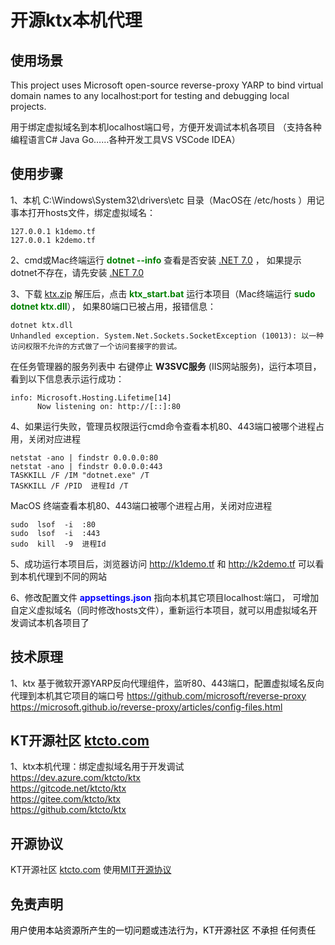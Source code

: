 # 开源ktx本机代理

## 使用场景

This project uses Microsoft open-source reverse-proxy YARP to bind virtual domain names 
to any localhost:port for testing and debugging local projects.

用于绑定虚拟域名到本机localhost端口号，方便开发调试本机各项目
（支持各种编程语言C# Java Go……各种开发工具VS VSCode IDEA）

## 使用步骤

1、本机 C:\Windows\System32\drivers\etc 目录（MacOS在 /etc/hosts ）用记事本打开hosts文件，绑定虚拟域名：   
```
127.0.0.1 k1demo.tf  
127.0.0.1 k2demo.tf  
```
2、cmd或Mac终端运行 <b><font color=green>dotnet --info</font></b> 查看是否安装 [.NET 7.0](https://dot.net) ，
如果提示dotnet不存在，请先安装 [.NET 7.0](https://dot.net)

3、下载 [ktx.zip](https://gitcode.net/ktcto/ktx/-/raw/master/zip/ktx.zip)
解压后，点击 <b><font color=green>ktx_start.bat</font></b> 运行本项目（Mac终端运行 <b><font color=green>sudo dotnet ktx.dll</font></b>），
如果80端口已被占用，报错信息：
```
dotnet ktx.dll
Unhandled exception. System.Net.Sockets.SocketException (10013): 以一种访问权限不允许的方式做了一个访问套接字的尝试。
```
在任务管理器的服务列表中 右键停止 <b>W3SVC服务</b> (IIS网站服务)，运行本项目，看到以下信息表示运行成功：
```
info: Microsoft.Hosting.Lifetime[14]
      Now listening on: http://[::]:80
```

4、如果运行失败，管理员权限运行cmd命令查看本机80、443端口被哪个进程占用，关闭对应进程
```
netstat -ano | findstr 0.0.0.0:80  
netstat -ano | findstr 0.0.0.0:443
TASKKILL /F /IM "dotnet.exe" /T
TASKKILL /F /PID  进程Id /T
``` 
MacOS 终端查看本机80、443端口被哪个进程占用，关闭对应进程
```
sudo  lsof  -i  :80
sudo  lsof  -i  :443
sudo  kill  -9  进程Id
```

5、成功运行本项目后，浏览器访问 http://k1demo.tf 和 http://k2demo.tf 可以看到本机代理到不同的网站

6、修改配置文件 <b><font color=blue>appsettings.json</font></b> 指向本机其它项目localhost:端口，
可增加自定义虚拟域名（同时修改hosts文件），重新运行本项目，就可以用虚拟域名开发调试本机各项目了

## 技术原理

1、ktx 基于微软开源YARP反向代理组件，监听80、443端口，配置虚拟域名反向代理到本机其它项目的端口号 
https://github.com/microsoft/reverse-proxy  
https://microsoft.github.io/reverse-proxy/articles/config-files.html

## KT开源社区 [ktcto.com](https://ktcto.com)

1、ktx本机代理：绑定虚拟域名用于开发调试    
https://dev.azure.com/ktcto/ktx  
https://gitcode.net/ktcto/ktx  
https://gitee.com/ktcto/ktx    
https://github.com/ktcto/ktx    

## 开源协议

KT开源社区 [ktcto.com](https://ktcto.com) 使用[MIT开源协议](https://opensource.org/license/mit)

## 免责声明

<font color=black>用户使用本站资源所产生的一切问题或违法行为，KT开源社区 不承担 任何责任</font>



